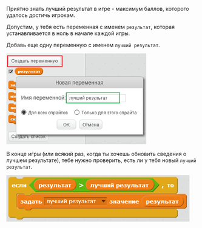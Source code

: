 Приятно знать лучший результат в игре - максимум баллов, которого удалось достичь игрокам.

Допустим, у тебя есть переменная с именем `результат`, которая устанавливается в ноль в начале каждой игры.

Добавь еще одну переменную с именем `лучший результат`.

![screenshot](images/make-high-score-variable.png)

В конце игры (или всякий раз, когда ты хочешь обновить сведения о лучшем результате), тебе нужно проверить, есть ли у тебя новый `лучший результат`.

![screenshot](images/check-for-high-score.png)